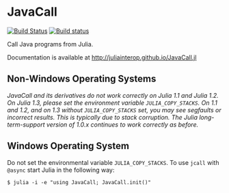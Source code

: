 # JavaCall

[![Build Status](https://travis-ci.org/JuliaInterop/JavaCall.jl.png)](https://travis-ci.org/JuliaInterop/JavaCall.jl)
[![Build status](https://ci.appveyor.com/api/projects/status/qeu6ul9o9s6t5tiw?svg=true)](https://ci.appveyor.com/project/aviks/javacall-jl-6c24s)


Call Java programs from Julia.

Documentation is available at http://juliainterop.github.io/JavaCall.jl

## Non-Windows Operating Systems

_JavaCall and its derivatives do not work correctly on Julia 1.1 and Julia 1.2. On Julia 1.3, please set the environment variable `JULIA_COPY_STACKS`. On 1.1 and 1.2, and on 1.3 without `JULIA_COPY_STACKS` set, you may see segfaults or incorrect results. This is typically due to stack corruption. The Julia long-term-support version of 1.0.x continues to work correctly as before._

## Windows Operating System

Do not set the environmental variable `JULIA_COPY_STACKS`. To use `jcall` with `@async` start Julia in the following way:

```
$ julia -i -e "using JavaCall; JavaCall.init()"
```

